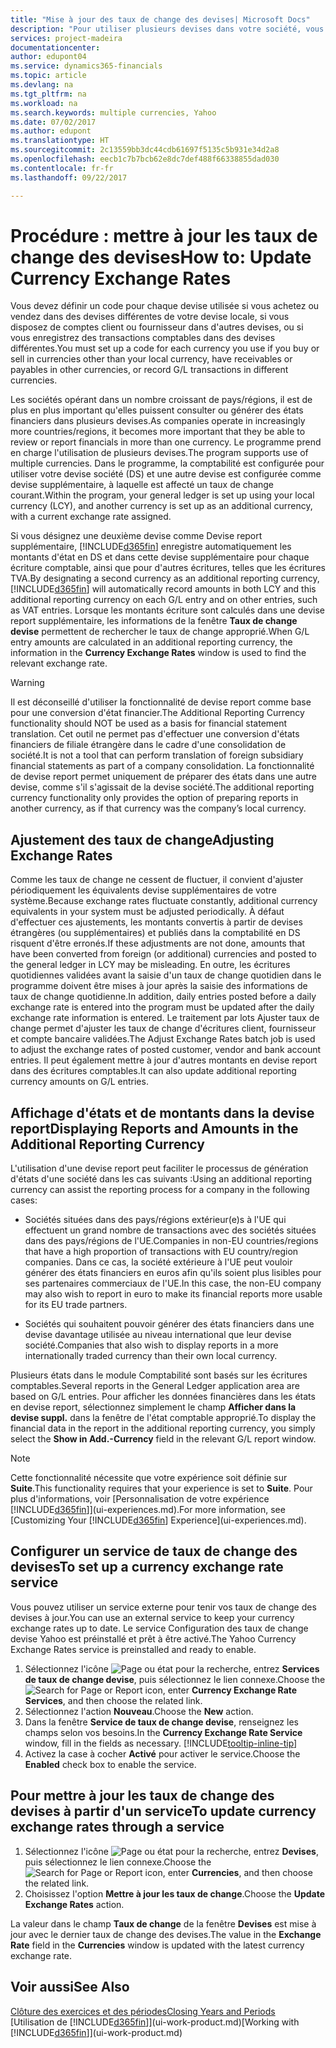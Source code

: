 ```yaml
---
title: "Mise à jour des taux de change des devises| Microsoft Docs"
description: "Pour utiliser plusieurs devises dans votre société, vous pouvez définir un code pour chaque devise et utiliser un service externe de taux de change, par exemple Yahoo."
services: project-madeira
documentationcenter: 
author: edupont04
ms.service: dynamics365-financials
ms.topic: article
ms.devlang: na
ms.tgt_pltfrm: na
ms.workload: na
ms.search.keywords: multiple currencies, Yahoo
ms.date: 07/02/2017
ms.author: edupont
ms.translationtype: HT
ms.sourcegitcommit: 2c13559bb3dc44cdb61697f5135c5b931e34d2a8
ms.openlocfilehash: eecb1c7b7bcb62e8dc7def488f66338855dad030
ms.contentlocale: fr-fr
ms.lasthandoff: 09/22/2017

---
```

# <a name="how-to-update-currency-exchange-rates"></a><span data-ttu-id="e80de-103">Procédure : mettre à jour les taux de change des devises</span><span class="sxs-lookup"><span data-stu-id="e80de-103">How to: Update Currency Exchange Rates</span></span>
<span data-ttu-id="e80de-104">Vous devez définir un code pour chaque devise utilisée si vous achetez ou vendez dans des devises différentes de votre devise locale, si vous disposez de comptes client ou fournisseur dans d'autres devises, ou si vous enregistrez des transactions comptables dans des devises différentes.</span><span class="sxs-lookup"><span data-stu-id="e80de-104">You must set up a code for each currency you use if you buy or sell in currencies other than your local currency, have receivables or payables in other currencies, or record G/L transactions in different currencies.</span></span>  

<span data-ttu-id="e80de-105">Les sociétés opérant dans un nombre croissant de pays/régions, il est de plus en plus important qu'elles puissent consulter ou générer des états financiers dans plusieurs devises.</span><span class="sxs-lookup"><span data-stu-id="e80de-105">As companies operate in increasingly more countries/regions, it becomes more important that they be able to review or report financials in more than one currency.</span></span> <span data-ttu-id="e80de-106">Le programme prend en charge l'utilisation de plusieurs devises.</span><span class="sxs-lookup"><span data-stu-id="e80de-106">The program supports use of multiple currencies.</span></span> <span data-ttu-id="e80de-107">Dans le programme, la comptabilité est configurée pour utiliser votre devise société (DS) et une autre devise est configurée comme devise supplémentaire, à laquelle est affecté un taux de change courant.</span><span class="sxs-lookup"><span data-stu-id="e80de-107">Within the program, your general ledger is set up using your local currency (LCY), and another currency is set up as an additional currency, with a current exchange rate assigned.</span></span>  

 <span data-ttu-id="e80de-108">Si vous désignez une deuxième devise comme Devise report supplémentaire, [!INCLUDE[d365fin](includes/d365fin_md.md)] enregistre automatiquement les montants d'état en DS et dans cette devise supplémentaire pour chaque écriture comptable, ainsi que pour d'autres écritures, telles que les écritures TVA.</span><span class="sxs-lookup"><span data-stu-id="e80de-108">By designating a second currency as an additional reporting currency, [!INCLUDE[d365fin](includes/d365fin_md.md)] will automatically record amounts in both LCY and this additional reporting currency on each G/L entry and on other entries, such as VAT entries.</span></span> <span data-ttu-id="e80de-109">Lorsque les montants écriture sont calculés dans une devise report supplémentaire, les informations de la fenêtre **Taux de change devise** permettent de rechercher le taux de change approprié.</span><span class="sxs-lookup"><span data-stu-id="e80de-109">When G/L entry amounts are calculated in an additional reporting currency, the information in the **Currency Exchange Rates** window is used to find the relevant exchange rate.</span></span>  

> [!WARNING]  
>  <span data-ttu-id="e80de-110">Il est déconseillé d'utiliser la fonctionnalité de devise report comme base pour une conversion d'état financier.</span><span class="sxs-lookup"><span data-stu-id="e80de-110">The Additional Reporting Currency functionality should NOT be used as a basis for financial statement translation.</span></span> <span data-ttu-id="e80de-111">Cet outil ne permet pas d'effectuer une conversion d'états financiers de filiale étrangère dans le cadre d'une consolidation de société.</span><span class="sxs-lookup"><span data-stu-id="e80de-111">It is not a tool that can perform translation of foreign subsidiary financial statements as part of a company consolidation.</span></span> <span data-ttu-id="e80de-112">La fonctionnalité de devise report permet uniquement de préparer des états dans une autre devise, comme s'il s'agissait de la devise société.</span><span class="sxs-lookup"><span data-stu-id="e80de-112">The additional reporting currency functionality only provides the option of preparing reports in another currency, as if that currency was the company’s local currency.</span></span>

## <a name="adjusting-exchange-rates"></a><span data-ttu-id="e80de-113">Ajustement des taux de change</span><span class="sxs-lookup"><span data-stu-id="e80de-113">Adjusting Exchange Rates</span></span>  
<span data-ttu-id="e80de-114">Comme les taux de change ne cessent de fluctuer, il convient d'ajuster périodiquement les équivalents devise supplémentaires de votre système.</span><span class="sxs-lookup"><span data-stu-id="e80de-114">Because exchange rates fluctuate constantly, additional currency equivalents in your system must be adjusted periodically.</span></span> <span data-ttu-id="e80de-115">À défaut d'effectuer ces ajustements, les montants convertis à partir de devises étrangères (ou supplémentaires) et publiés dans la comptabilité en DS risquent d'être erronés.</span><span class="sxs-lookup"><span data-stu-id="e80de-115">If these adjustments are not done, amounts that have been converted from foreign (or additional) currencies and posted to the general ledger in LCY may be misleading.</span></span> <span data-ttu-id="e80de-116">En outre, les écritures quotidiennes validées avant la saisie d'un taux de change quotidien dans le programme doivent être mises à jour après la saisie des informations de taux de change quotidienne.</span><span class="sxs-lookup"><span data-stu-id="e80de-116">In addition, daily entries posted before a daily exchange rate is entered into the program must be updated after the daily exchange rate information is entered.</span></span> <span data-ttu-id="e80de-117">Le traitement par lots Ajuster taux de change permet d'ajuster les taux de change d'écritures client, fournisseur et compte bancaire validées.</span><span class="sxs-lookup"><span data-stu-id="e80de-117">The Adjust Exchange Rates batch job is used to adjust the exchange rates of posted customer, vendor and bank account entries.</span></span> <span data-ttu-id="e80de-118">Il peut également mettre à jour d'autres montants en devise report dans des écritures comptables.</span><span class="sxs-lookup"><span data-stu-id="e80de-118">It can also update additional reporting currency amounts on G/L entries.</span></span>  

## <a name="displaying-reports-and-amounts-in-the-additional-reporting-currency"></a><span data-ttu-id="e80de-119">Affichage d'états et de montants dans la devise report</span><span class="sxs-lookup"><span data-stu-id="e80de-119">Displaying Reports and Amounts in the Additional Reporting Currency</span></span>  
<span data-ttu-id="e80de-120">L'utilisation d'une devise report peut faciliter le processus de génération d'états d'une société dans les cas suivants :</span><span class="sxs-lookup"><span data-stu-id="e80de-120">Using an additional reporting currency can assist the reporting process for a company in the following cases:</span></span>  

- <span data-ttu-id="e80de-121">Sociétés situées dans des pays/régions extérieur(e)s à l'UE qui effectuent un grand nombre de transactions avec des sociétés situées dans des pays/régions de l'UE.</span><span class="sxs-lookup"><span data-stu-id="e80de-121">Companies in non-EU countries/regions that have a high proportion of transactions with EU country/region companies.</span></span> <span data-ttu-id="e80de-122">Dans ce cas, la société extérieure à l'UE peut vouloir générer des états financiers en euros afin qu'ils soient plus lisibles pour ses partenaires commerciaux de l'UE.</span><span class="sxs-lookup"><span data-stu-id="e80de-122">In this case, the non-EU company may also wish to report in euro to make its financial reports more usable for its EU trade partners.</span></span>  

- <span data-ttu-id="e80de-123">Sociétés qui souhaitent pouvoir générer des états financiers dans une devise davantage utilisée au niveau international que leur devise société.</span><span class="sxs-lookup"><span data-stu-id="e80de-123">Companies that also wish to display reports in a more internationally traded currency than their own local currency.</span></span>  

<span data-ttu-id="e80de-124">Plusieurs états dans le module Comptabilité sont basés sur les écritures comptables.</span><span class="sxs-lookup"><span data-stu-id="e80de-124">Several reports in the General Ledger application area are based on G/L entries.</span></span> <span data-ttu-id="e80de-125">Pour afficher les données financières dans les états en devise report, sélectionnez simplement le champ **Afficher dans la devise suppl.** dans la fenêtre de l'état comptable approprié.</span><span class="sxs-lookup"><span data-stu-id="e80de-125">To display the financial data in the report in the additional reporting currency, you simply select the **Show in Add.-Currency** field in the relevant G/L report window.</span></span>  

> [!NOTE]  
>   <span data-ttu-id="e80de-126">Cette fonctionnalité nécessite que votre expérience soit définie sur **Suite**.</span><span class="sxs-lookup"><span data-stu-id="e80de-126">This functionality requires that your experience is set to **Suite**.</span></span> <span data-ttu-id="e80de-127">Pour plus d'informations, voir [Personnalisation de votre expérience [!INCLUDE[d365fin](includes/d365fin_md.md)]](ui-experiences.md).</span><span class="sxs-lookup"><span data-stu-id="e80de-127">For more information, see [Customizing Your [!INCLUDE[d365fin](includes/d365fin_md.md)] Experience](ui-experiences.md).</span></span>

## <a name="to-set-up-a-currency-exchange-rate-service"></a><span data-ttu-id="e80de-128">Configurer un service de taux de change des devises</span><span class="sxs-lookup"><span data-stu-id="e80de-128">To set up a currency exchange rate service</span></span>
<span data-ttu-id="e80de-129">Vous pouvez utiliser un service externe pour tenir vos taux de change des devises à jour.</span><span class="sxs-lookup"><span data-stu-id="e80de-129">You can use an external service to keep your currency exchange rates up to date.</span></span> <span data-ttu-id="e80de-130">Le service Configuration des taux de change devise Yahoo est préinstallé et prêt à être activé.</span><span class="sxs-lookup"><span data-stu-id="e80de-130">The Yahoo Currency Exchange Rates service is preinstalled and ready to enable.</span></span>

1. <span data-ttu-id="e80de-131">Sélectionnez l'icône ![Page ou état pour la recherche](media/ui-search/search_small.png "icône Page ou état pour la recherche"), entrez **Services de taux de change devise**, puis sélectionnez le lien connexe.</span><span class="sxs-lookup"><span data-stu-id="e80de-131">Choose the ![Search for Page or Report](media/ui-search/search_small.png "Search for Page or Report icon") icon, enter **Currency Exchange Rate Services**, and then choose the related link.</span></span>
2. <span data-ttu-id="e80de-132">Sélectionnez l'action **Nouveau**.</span><span class="sxs-lookup"><span data-stu-id="e80de-132">Choose the **New** action.</span></span>
3. <span data-ttu-id="e80de-133">Dans la fenêtre **Service de taux de change devise**, renseignez les champs selon vos besoins.</span><span class="sxs-lookup"><span data-stu-id="e80de-133">In the **Currency Exchange Rate Service** window, fill in the fields as necessary.</span></span> [!INCLUDE[tooltip-inline-tip](includes/tooltip-inline-tip_md.md)]
4. <span data-ttu-id="e80de-134">Activez la case à cocher **Activé** pour activer le service.</span><span class="sxs-lookup"><span data-stu-id="e80de-134">Choose the **Enabled** check box to enable the service.</span></span>

## <a name="to-update-currency-exchange-rates-through-a-service"></a><span data-ttu-id="e80de-135">Pour mettre à jour les taux de change des devises à partir d'un service</span><span class="sxs-lookup"><span data-stu-id="e80de-135">To update currency exchange rates through a service</span></span>
1. <span data-ttu-id="e80de-136">Sélectionnez l'icône ![Page ou état pour la recherche](media/ui-search/search_small.png "icône Page ou état pour la recherche"), entrez **Devises**, puis sélectionnez le lien connexe.</span><span class="sxs-lookup"><span data-stu-id="e80de-136">Choose the ![Search for Page or Report](media/ui-search/search_small.png "Search for Page or Report icon") icon, enter **Currencies**, and then choose the related link.</span></span>
2. <span data-ttu-id="e80de-137">Choisissez l'option **Mettre à jour les taux de change**.</span><span class="sxs-lookup"><span data-stu-id="e80de-137">Choose the **Update Exchange Rates** action.</span></span>

<span data-ttu-id="e80de-138">La valeur dans le champ **Taux de change** de la fenêtre **Devises** est mise à jour avec le dernier taux de change des devises.</span><span class="sxs-lookup"><span data-stu-id="e80de-138">The value in the **Exchange Rate** field in the **Currencies** window is updated with the latest currency exchange rate.</span></span>

## <a name="see-also"></a><span data-ttu-id="e80de-139">Voir aussi</span><span class="sxs-lookup"><span data-stu-id="e80de-139">See Also</span></span>
[<span data-ttu-id="e80de-140">Clôture des exercices et des périodes</span><span class="sxs-lookup"><span data-stu-id="e80de-140">Closing Years and Periods</span></span>](year-close-years-periods.md)  
<span data-ttu-id="e80de-141">[Utilisation de [!INCLUDE[d365fin](includes/d365fin_md.md)]](ui-work-product.md)</span><span class="sxs-lookup"><span data-stu-id="e80de-141">[Working with [!INCLUDE[d365fin](includes/d365fin_md.md)]](ui-work-product.md)</span></span>

